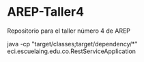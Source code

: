 # AREP-Taller4
Repositorio para el taller número 4 de AREP


java -cp "target/classes;target/dependency/*" eci.escuelaing.edu.co.RestServiceApplication